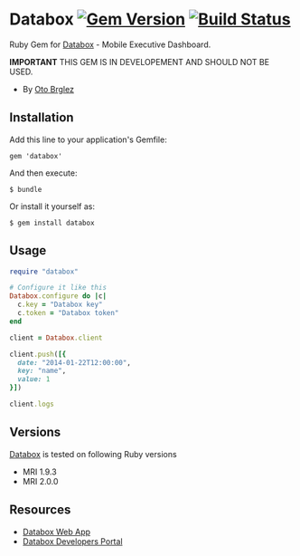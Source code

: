 # Databox [![Gem Version][fury-badge]][fury] [![Build Status][travis-badge]][travis]

Ruby Gem for [Databox](http://databox.com/) - Mobile Executive Dashboard.

**IMPORTANT** THIS GEM IS IN DEVELOPEMENT AND SHOULD NOT BE USED.

- By [Oto Brglez](https://github.com/otobrglez)

## Installation

Add this line to your application's Gemfile:

    gem 'databox'

And then execute:

    $ bundle

Or install it yourself as:

    $ gem install databox

## Usage

```ruby
require "databox"

# Configure it like this
Databox.configure do |c|
  c.key = "Databox key"
  c.token = "Databox token"
end

client = Databox.client

client.push([{
  date: "2014-01-22T12:00:00",
  key: "name",
  value: 1
}])

client.logs
```

## Versions

[Databox](https://github.com/otobrglez/databox) is tested on following Ruby versions

- MRI 1.9.3
- MRI 2.0.0

## Resources

- [Databox Web App](https://app.databox.com/)
- [Databox Developers Portal](https://developers.databox.com/)


[fury-badge]: https://badge.fury.io/rb/databox.png
[fury]: http://badge.fury.io/rb/databox
[travis-badge]: https://secure.travis-ci.org/otobrglez/databox.png?branch=master
[travis]: http://travis-ci.org/otobrglez/databox
